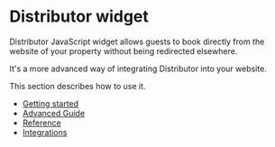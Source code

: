 # Distributor widget

Distributor JavaScript widget allows guests to book directly from the website of your property without being redirected elsewhere.

It's a more advanced way of integrating Distributor into your website.

This section describes how to use it.

* [Getting started](./getting-started.md)
* [Advanced Guide](./advanced-guide.md)
* [Reference](./reference.md)
* [Integrations](./integrations.md)
